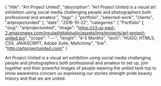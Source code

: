 {
    "title": "Art Project United",
    "description": "Art Project United is a visual art exhibition using social media challenging people and photographers both professional and amateur.",
    "tags": [ "portfolio", "selected-work", "clients", "artprojectunited" ],
    "date": "2016-10-22",
    "categories": [
        "Portfolio"
    ],
    "slug": "artprojectunited",
    "image": "https://s3.us-east-2.amazonaws.com/insuladigitalstudio/assets/img/projects/art-project-united.jpg",
    "scope": "---",
    "lenght": "4-5 Months",
    "tech": "HUGO, HTML5, CSS, JAVASCRIPT, Adobe Suite, Mailchimp",
    "link": "http://artprojectunited.com/"
}

Art Project United is a visual art exhibition using social media challenging people and photographers both professional and amateur to set up, join together and their powerful images of people wearing the united tank top to show awareness concern us expressing our stories strength pride beauty history and that we are united.

